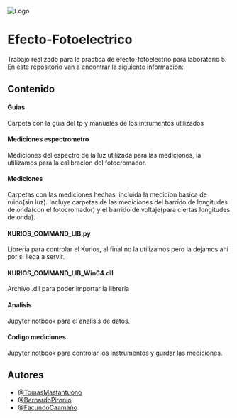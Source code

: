 
![Logo](https://scienceinfo.com/wp-content/uploads/2024/11/Photoelectric-Effect.jpeg)
# Efecto-Fotoelectrico

Trabajo realizado para la practica de efecto-fotoelectrio para laboratorio 5. En este repositorio van a encontrar la siguiente informacion:



## Contenido

#### Guias

Carpeta con la guia del tp y manuales de los intrumentos utilizados

#### Mediciones espectrometro

Mediciones del espectro de la luz utilizada para las mediciones, la utilizamos para la calibracion del fotocromador.

#### Mediciones
Carpetas con las mediciones hechas, incluida la medicion basica de ruido(sin luz). Incluye carpetas de las mediciones del barrido de longitudes de onda(con el fotocromador) y el barrido de voltaje(para ciertas longitudes de onda).

#### KURIOS_COMMAND_LIB.py
Libreria para controlar el Kurios, al final no la utilizamos pero la dejamos ahi por si llega a servir.

#### KURIOS_COMMAND_LIB_Win64.dll
Archivo .dll para poder importar la libreria 

#### Analisis
Jupyter notbook para el analisis de datos.

#### Codigo mediciones
Jupyter notbook para controlar los instrumentos y gurdar las mediciones.


## Autores

- [@TomasMastantuono](https://github.com/TomasMastantuono)
- [@BernardoPironio](https://github.com/BernardoPironio)
- [@FacundoCaamaño]()

